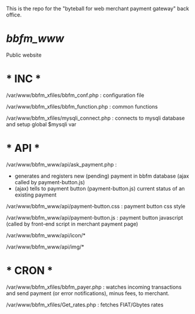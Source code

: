 This is the repo for the "byteball for web merchant payment gateway" back office.

# *bbfm_www*
Public website

# * INC *

/var/www/bbfm_xfiles/bbfm_conf.php : configuration file

/var/www/bbfm_xfiles/bbfm_function.php : common functions

/var/www/bbfm_xfiles/mysqli_connect.php : connects to mysqli database and setup global $mysqli var


# * API *

/var/www/bbfm_www/api/ask_payment.php : 
 - generates and registers new (pending) payment in bbfm database (ajax called by payment-button.js)
 - (ajax) tells to payment button (payment-button.js) current status of an existing payment

/var/www/bbfm_www/api/payment-button.css : payment button css style

/var/www/bbfm_www/api/payment-button.js : payment button javascript (called by front-end script in merchant payment page)

/var/www/bbfm_www/api/icon/*

/var/www/bbfm_www/api/img/*


# * CRON *

/var/www/bbfm_xfiles/bbfm_payer.php : watches incoming transactions and send payment (or error notifications), minus fees, to merchant.

/var/www/bbfm_xfiles/Get_rates.php : fetches FIAT/Gbytes rates
